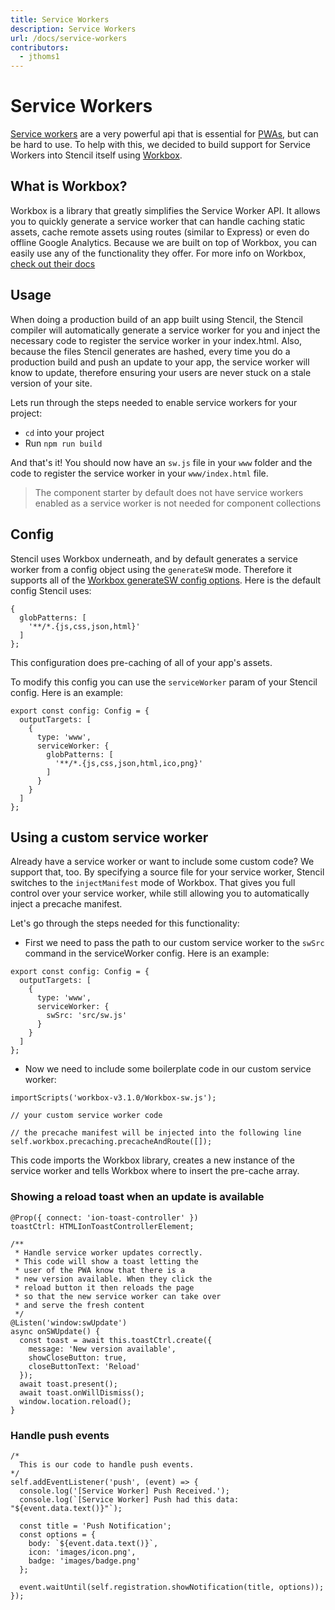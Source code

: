 ```yaml
---
title: Service Workers
description: Service Workers
url: /docs/service-workers
contributors:
  - jthoms1
---
```


# Service Workers

[Service workers](https://developers.google.com/web/fundamentals/getting-started/primers/service-workers) are a very powerful api that is essential for [PWAs](https://blog.ionic.io/what-is-a-progressive-web-app/), but can be hard to use. To help with this, we decided to build support for Service Workers into Stencil itself using [Workbox](https://workboxjs.org/).

## What is Workbox?

Workbox is a library that greatly simplifies the Service Worker API. It allows you to quickly generate a service worker that can handle caching static assets, cache remote assets using routes (similar to Express) or even do offline Google Analytics. Because we are built on top of Workbox, you can easily use any of the functionality they offer. For more info on Workbox, [check out their docs](https://developers.google.com/web/tools/workbox/)

## Usage

When doing a production build of an app built using Stencil, the Stencil compiler will automatically generate a service worker for you and inject the necessary code to register the service worker in your index.html. Also, because the files Stencil generates are hashed, every time you do a production build and push an update to your app, the service worker will know to update, therefore ensuring your users are never stuck on a stale version of your site.

Lets run through the steps needed to enable service workers for your project:

- `cd` into your project
- Run `npm run build`

And that's it! You should now have an `sw.js` file in your `www` folder and the code to register the service worker in your `www/index.html` file.

> The component starter by default does not have service workers enabled as a service worker is not needed for component collections

## Config

Stencil uses Workbox underneath, and by default generates a service worker from a config object using the `generateSW` mode. Therefore it supports all of the [Workbox generateSW config options](https://developers.google.com/web/tools/workbox/modules/workbox-build#full_generatesw_config). Here is the default config Stencil uses:

```tsx
{
  globPatterns: [
    '**/*.{js,css,json,html}'
  ]
};
```

This configuration does pre-caching of all of your app's assets.

To modify this config you can use the `serviceWorker` param of your Stencil config. Here is an example:

```tsx
export const config: Config = {
  outputTargets: [
    {
      type: 'www',
      serviceWorker: {
        globPatterns: [
          '**/*.{js,css,json,html,ico,png}'
        ]
      }
    }
  ]
};
```

## Using a custom service worker

Already have a service worker or want to include some custom code? We support that, too. By specifying a source file for your service worker, Stencil switches to the `injectManifest` mode of Workbox. That gives you full control over your service worker, while still allowing you to automatically inject a precache manifest.

Let's go through the steps needed for this functionality:

- First we need to pass the path to our custom service worker to the `swSrc` command in the serviceWorker config. Here is an example:

```tsx
export const config: Config = {
  outputTargets: [
    {
      type: 'www',
      serviceWorker: {
        swSrc: 'src/sw.js'
      }
    }
  ]
};
```

- Now we need to include some boilerplate code in our custom service worker:

```tsx
importScripts('workbox-v3.1.0/Workbox-sw.js');

// your custom service worker code

// the precache manifest will be injected into the following line
self.workbox.precaching.precacheAndRoute([]);
```

This code imports the Workbox library, creates a new instance of the service worker and tells Workbox where to insert the pre-cache array.

### Showing a reload toast when an update is available

```tsx
@Prop({ connect: 'ion-toast-controller' })
toastCtrl: HTMLIonToastControllerElement;

/**
 * Handle service worker updates correctly.
 * This code will show a toast letting the
 * user of the PWA know that there is a
 * new version available. When they click the
 * reload button it then reloads the page
 * so that the new service worker can take over
 * and serve the fresh content
 */
@Listen('window:swUpdate')
async onSWUpdate() {
  const toast = await this.toastCtrl.create({
    message: 'New version available',
    showCloseButton: true,
    closeButtonText: 'Reload'
  });
  await toast.present();
  await toast.onWillDismiss();
  window.location.reload();
}
```

### Handle push events

```tsx
/*
  This is our code to handle push events.
*/
self.addEventListener('push', (event) => {
  console.log('[Service Worker] Push Received.');
  console.log(`[Service Worker] Push had this data: "${event.data.text()}"`);

  const title = 'Push Notification';
  const options = {
    body: `${event.data.text()}`,
    icon: 'images/icon.png',
    badge: 'images/badge.png'
  };

  event.waitUntil(self.registration.showNotification(title, options));
});
```
